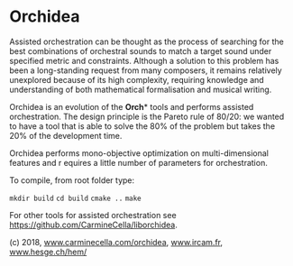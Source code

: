 # Orchidea

Assisted orchestration can be thought as the process of searching for the best combinations
of orchestral sounds to match a target sound under specified metric and constraints.
Although a solution to this problem has been a long-standing request from many composers,
it remains relatively unexplored because of its high complexity,
requiring knowledge and understanding of both mathematical formalisation and musical writing.

Orchidea is an evolution of the **Orch*** tools and performs assisted orchestration.
The design principle is the Pareto rule of 80/20: we wanted to have a tool that
is able to solve the 80% of the problem but takes the 20% of the development time.

Orchidea performs mono-objective optimization on multi-dimensional features and r
equires a little number of parameters for orchestration.

To compile, from root folder type:

`mkdir build`
`cd build`
`cmake ..`
`make`

For other tools for assisted orchestration see https://github.com/CarmineCella/liborchidea.

(c) 2018, www.carminecella.com/orchidea, www.ircam.fr, www.hesge.ch/hem/
 
